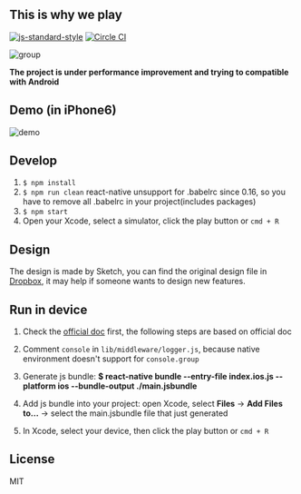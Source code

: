 ## This is why we play 
[![js-standard-style](https://img.shields.io/badge/code%20style-standard-brightgreen.svg?style=flat)](https://github.com/feross/standard)
[![Circle CI](https://circleci.com/gh/wwayne/react-native-nba-app/tree/master.svg?style=svg)](https://circleci.com/gh/wwayne/react-native-nba-app/tree/master)

![group](https://cloud.githubusercontent.com/assets/5305874/12267988/c9942ad8-b985-11e5-8704-0b68b396c2f1.png)

**The project is under performance improvement and trying to compatible with Android**

## Demo (in iPhone6)
![demo](https://cloud.githubusercontent.com/assets/5305874/12059946/80c2e626-afa0-11e5-95d5-5fff1ad0558b.gif)


## Develop
1. `$ npm install`
2. `$ npm run clean` react-native unsupport for .babelrc since 0.16, so you have to remove all .babelrc in your project(includes packages)
3. `$ npm start`
4. Open your Xcode, select a simulator, click the play button or `cmd + R`

## Design
The design is made by Sketch, you can find the original design file in [Dropbox](https://www.dropbox.com/s/3hn1o5xgk7bzjpa/Allyoop.sketch?dl=0), it may help if someone wants to design new features.

## Run in device
1. Check the [official doc](http://facebook.github.io/react-native/docs/running-on-device-ios.html#using-offline-bundle) first, the following steps are based on official doc

2. Comment `console` in `lib/middleware/logger.js`, because native environment doesn't support for `console.group`

3. Generate js bundle: **$ react-native bundle --entry-file index.ios.js --platform ios --bundle-output ./main.jsbundle**

4. Add js bundle into your project: open Xcode, select **Files** -> **Add Files to...** -> select the main.jsbundle file that just generated

5. In Xcode, select your device, then click the play button or `cmd + R`

## License

MIT
